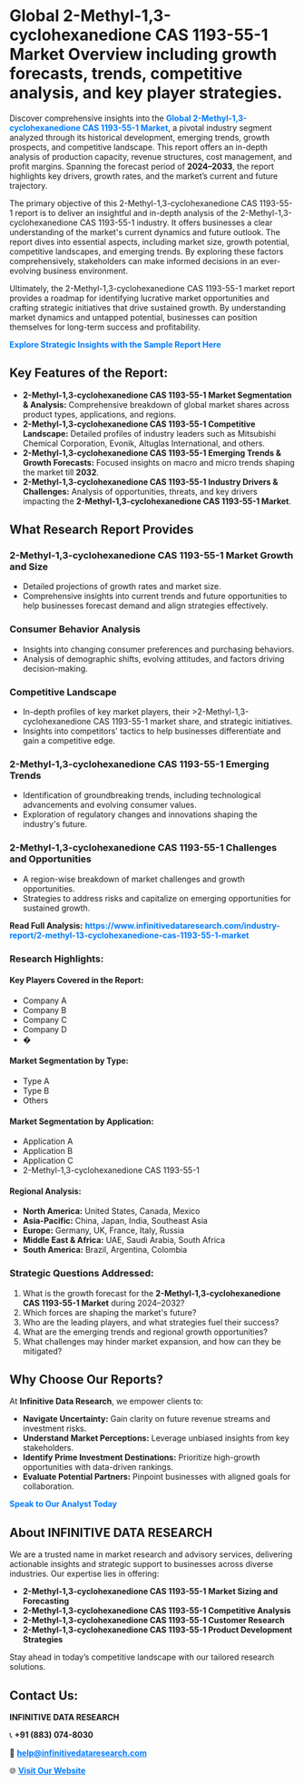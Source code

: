 <h1>Global 2-Methyl-1,3-cyclohexanedione CAS 1193-55-1 Market Overview including growth forecasts, trends, competitive analysis, and key player strategies.</h1>
<p>
Discover comprehensive insights into the 
<a href="https://www.infinitivedataresearch.com/industry-report/2-methyl-13-cyclohexanedione-cas-1193-55-1-market" rel="dofollow" style="color: #007BFF; text-decoration: none;"><strong>Global 2-Methyl-1,3-cyclohexanedione CAS 1193-55-1 Market</strong></a>, a pivotal industry segment analyzed through its historical development, emerging trends, growth prospects, and competitive landscape. This report offers an in-depth analysis of production capacity, revenue structures, cost management, and profit margins. Spanning the forecast period of <strong>2024–2033</strong>, the report highlights key drivers, growth rates, and the market’s current and future trajectory.
</p>
<p>
The primary objective of this 2-Methyl-1,3-cyclohexanedione CAS 1193-55-1 report is to deliver an insightful and in-depth analysis of the 2-Methyl-1,3-cyclohexanedione CAS 1193-55-1 industry. It offers businesses a clear understanding of the market's current dynamics and future outlook. The report dives into essential aspects, including market size, growth potential, competitive landscapes, and emerging trends. By exploring these factors comprehensively, stakeholders can make informed decisions in an ever-evolving business environment.
</p>
<p>
Ultimately, the 2-Methyl-1,3-cyclohexanedione CAS 1193-55-1 market report provides a roadmap for identifying lucrative market opportunities and crafting strategic initiatives that drive sustained growth. By understanding market dynamics and untapped potential, businesses can position themselves for long-term success and profitability.
</p>
<p>
<a href="https://www.infinitivedataresearch.com/request-sample/reportId=111137" style="color: #007BFF; text-decoration: none;"><strong>Explore Strategic Insights with the Sample Report Here</strong></a>
</p>

<h2>Key Features of the Report:</h2>
<ul>
<li><strong>2-Methyl-1,3-cyclohexanedione CAS 1193-55-1 Market Segmentation & Analysis:</strong> Comprehensive breakdown of global market shares across product types, applications, and regions.</li>
<li><strong>2-Methyl-1,3-cyclohexanedione CAS 1193-55-1 Competitive Landscape:</strong> Detailed profiles of industry leaders such as Mitsubishi Chemical Corporation, Evonik, Altuglas International, and others.</li>
<li><strong>2-Methyl-1,3-cyclohexanedione CAS 1193-55-1 Emerging Trends & Growth Forecasts:</strong> Focused insights on macro and micro trends shaping the market till <strong>2032</strong>.</li>
<li><strong>2-Methyl-1,3-cyclohexanedione CAS 1193-55-1 Industry Drivers & Challenges:</strong> Analysis of opportunities, threats, and key drivers impacting the <strong>2-Methyl-1,3-cyclohexanedione CAS 1193-55-1 Market</strong>.</li>
</ul>

<h2>What Research Report Provides</h2>
<h3>2-Methyl-1,3-cyclohexanedione CAS 1193-55-1 Market Growth and Size</h3>
<ul>
<li>Detailed projections of growth rates and market size.</li>
<li>Comprehensive insights into current trends and future opportunities to help businesses forecast demand and align strategies effectively.</li>
</ul>

<h3>Consumer Behavior Analysis</h3>
<ul>
<li>Insights into changing consumer preferences and purchasing behaviors.</li>
<li>Analysis of demographic shifts, evolving attitudes, and factors driving decision-making.</li>
</ul>

<h3>Competitive Landscape</h3>
<ul>
<li>In-depth profiles of key market players, their >2-Methyl-1,3-cyclohexanedione CAS 1193-55-1 market share, and strategic initiatives.</li>
<li>Insights into competitors' tactics to help businesses differentiate and gain a competitive edge.</li>
</ul>

<h3>2-Methyl-1,3-cyclohexanedione CAS 1193-55-1 Emerging Trends</h3>
<ul>
<li>Identification of groundbreaking trends, including technological advancements and evolving consumer values.</li>
<li>Exploration of regulatory changes and innovations shaping the industry's future.</li>
</ul>

<h3>2-Methyl-1,3-cyclohexanedione CAS 1193-55-1 Challenges and Opportunities</h3>
<ul>
<li>A region-wise breakdown of market challenges and growth opportunities.</li>
<li>Strategies to address risks and capitalize on emerging opportunities for sustained growth.</li>
</ul>
<p><strong>Read Full Analysis:</strong> <a href="https://www.infinitivedataresearch.com/industry-report/2-methyl-13-cyclohexanedione-cas-1193-55-1-market" rel="dofollow" style="color: #007BFF; text-decoration: none;"><strong>https://www.infinitivedataresearch.com/industry-report/2-methyl-13-cyclohexanedione-cas-1193-55-1-market</strong></a></p>
<h3>Research Highlights:</h3>
<h4>Key Players Covered in the Report:</h4>
<ul><li>Company A</li><li>Company B</li><li>Company C</li><li>Company D</li><li>�</li></ul>
<h4>Market Segmentation by Type:</h4>
<ul><li>Type A</li><li>Type B</li><li>Others</li></ul>
<h4>Market Segmentation by Application:</h4>
<ul><li>Application A</li><li>Application B</li><li>Application C</li><li>2-Methyl-1,3-cyclohexanedione CAS 1193-55-1</li></ul>

<h4>Regional Analysis:</h4>
<ul>
<li><strong>North America:</strong> United States, Canada, Mexico</li>
<li><strong>Asia-Pacific:</strong> China, Japan, India, Southeast Asia</li>
<li><strong>Europe:</strong> Germany, UK, France, Italy, Russia</li>
<li><strong>Middle East & Africa:</strong> UAE, Saudi Arabia, South Africa</li>
<li><strong>South America:</strong> Brazil, Argentina, Colombia</li>
</ul>

<h3>Strategic Questions Addressed:</h3>
<ol>
<li>What is the growth forecast for the <strong>2-Methyl-1,3-cyclohexanedione CAS 1193-55-1 Market</strong> during 2024–2032?</li>
<li>Which forces are shaping the market's future?</li>
<li>Who are the leading players, and what strategies fuel their success?</li>
<li>What are the emerging trends and regional growth opportunities?</li>
<li>What challenges may hinder market expansion, and how can they be mitigated?</li>
</ol>

<h2>Why Choose Our Reports?</h2>
<p>At <strong>Infinitive Data Research</strong>, we empower clients to:</p>
<ul>
<li><strong>Navigate Uncertainty:</strong> Gain clarity on future revenue streams and investment risks.</li>
<li><strong>Understand Market Perceptions:</strong> Leverage unbiased insights from key stakeholders.</li>
<li><strong>Identify Prime Investment Destinations:</strong> Prioritize high-growth opportunities with data-driven rankings.</li>
<li><strong>Evaluate Potential Partners:</strong> Pinpoint businesses with aligned goals for collaboration.</li>
</ul>
<p><a href="https://www.infinitivedataresearch.com/industry-report/2-methyl-13-cyclohexanedione-cas-1193-55-1-market" rel="dofollow" style="color: #007BFF; text-decoration: none;"><strong>Speak to Our Analyst Today</strong></a></p>

<h2>About INFINITIVE DATA RESEARCH</h2>
<p>We are a trusted name in market research and advisory services, delivering actionable insights and strategic support to businesses across diverse industries. Our expertise lies in offering:</p>
<ul>
<li><strong>2-Methyl-1,3-cyclohexanedione CAS 1193-55-1 Market Sizing and Forecasting</strong></li>
<li><strong>2-Methyl-1,3-cyclohexanedione CAS 1193-55-1 Competitive Analysis</strong></li>
<li><strong>2-Methyl-1,3-cyclohexanedione CAS 1193-55-1 Customer Research</strong></li>
<li><strong>2-Methyl-1,3-cyclohexanedione CAS 1193-55-1 Product Development Strategies</strong></li>
</ul>
<p>Stay ahead in today’s competitive landscape with our tailored research solutions.</p>

<h2>Contact Us:</h2>
<p><strong>INFINITIVE DATA RESEARCH</strong></p>
<p>📞 <strong>+91 (883) 074-8030</strong></p>
<p>📧 <strong><a href="mailto:help@infinitivedataresearch.com" style="color: #007BFF;">help@infinitivedataresearch.com</a></strong></p>
<p>🌐 <strong><a href="https://www.infinitivedataresearch.com" rel="dofollow" style="color: #007BFF;">Visit Our Website</a></strong></p>